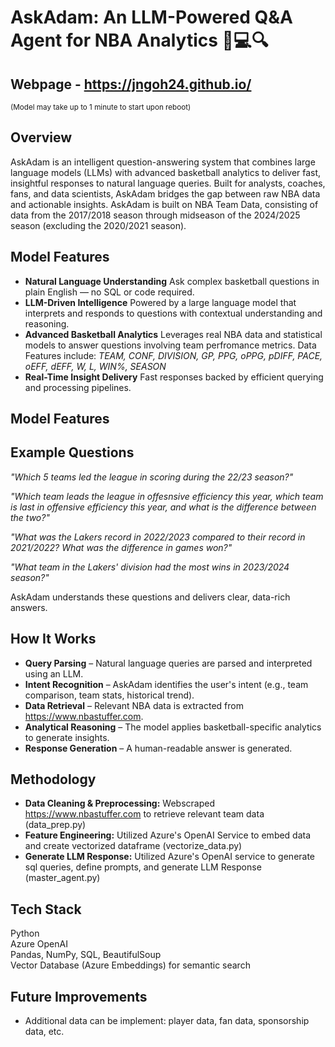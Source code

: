 # AskAdam: An LLM-Powered Q&A Agent for NBA Analytics 🏀💻🔍

## Webpage - https://jngoh24.github.io/ 
<small>(Model may take up to 1 minute to start upon reboot)</small>

## Overview
AskAdam is an intelligent question-answering system that combines large language models (LLMs) with advanced basketball analytics to deliver fast, insightful responses to natural language queries. Built for analysts, coaches, fans, and data scientists, AskAdam bridges the gap between raw NBA data and actionable insights. AskAdam is built on NBA Team Data, consisting of data from the 2017/2018 season through midseason of the 2024/2025 season (excluding the 2020/2021 season).

## Model Features
- **Natural Language Understanding**
    Ask complex basketball questions in plain English — no SQL or code required.
- **LLM-Driven Intelligence**
    Powered by a large language model that interprets and responds to questions with contextual understanding and reasoning.
- **Advanced Basketball Analytics**
    Leverages real NBA data and statistical models to answer questions involving team perfromance metrics. Data Features include: *TEAM, CONF, DIVISION, GP, PPG, oPPG, pDIFF, PACE, oEFF, dEFF, W, L, WIN%, SEASON*
- **Real-Time Insight Delivery**
    Fast responses backed by efficient querying and processing pipelines.

## Model Features

## Example Questions
*"Which 5 teams led the league in scoring during the 22/23 season?"*

*"Which team leads the league in offesnsive efficiency this year, which team is last in offensive efficiency this year, and what is the difference between the two?"*

*"What was the Lakers record in 2022/2023 compared to their record in 2021/2022? What was the difference in games won?"*

*"What team in the Lakers' division had the most wins in 2023/2024 season?"*

AskAdam understands these questions and delivers clear, data-rich answers.  

## How It Works
- **Query Parsing** – Natural language queries are parsed and interpreted using an LLM.
- **Intent Recognition** – AskAdam identifies the user's intent (e.g., team comparison, team stats, historical trend).
- **Data Retrieval** – Relevant NBA data is extracted from https://www.nbastuffer.com.
- **Analytical Reasoning** – The model applies basketball-specific analytics to generate insights.
- **Response Generation** – A human-readable answer is generated.


## Methodology
- **Data Cleaning & Preprocessing:** Webscraped https://www.nbastuffer.com to retrieve relevant team data (data_prep.py)
- **Feature Engineering:** Utilized Azure's OpenAI Service to embed data and create vectorized dataframe (vectorize_data.py)
- **Generate LLM Response:** Utilized Azure's OpenAI service to generate sql queries, define prompts, and generate LLM Response (master_agent.py)

## Tech Stack
Python  
Azure OpenAI  
Pandas, NumPy, SQL, BeautifulSoup  
Vector Database (Azure Embeddings) for semantic search  

## Future Improvements
- Additional data can be implement: player data, fan data, sponsorship data, etc.
